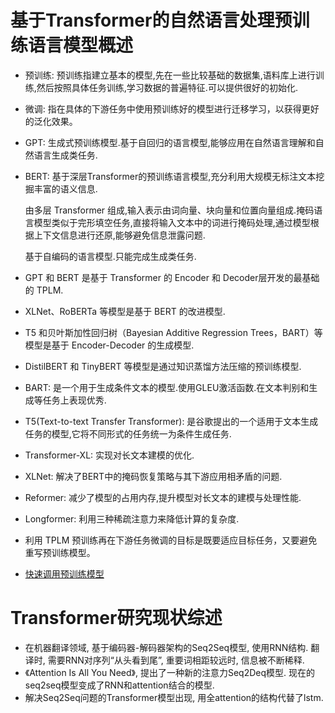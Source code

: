 # 基于Transformer的自然语言处理预训练语言模型概述
- 预训练: 预训练指建立基本的模型,先在一些比较基础的数据集,语料库上进行训练,然后按照具体任务训练,学习数据的普遍特征.可以提供很好的初始化.
- 微调: 指在具体的下游任务中使用预训练好的模型进行迁移学习，以获得更好的泛化效果。
- GPT: 生成式预训练模型.基于自回归的语言模型,能够应用在自然语言理解和自然语言生成类任务.
- BERT: 基于深层Transformer的预训练语言模型,充分利用大规模无标注文本挖掘丰富的语义信息.
    
    由多层 Transformer 组成,输入表示由词向量、块向量和位置向量组成.掩码语言模型类似于完形填空任务,直接将输入文本中的词进行掩码处理,通过模型根据上下文信息进行还原,能够避免信息泄露问题.
    
    基于自编码的语言模型.只能完成生成类任务.
- GPT 和 BERT 是基于 Transformer 的 Encoder 和 Decoder层开发的最基础的 TPLM.
- XLNet、RoBERTa 等模型是基于 BERT 的改进模型.
- T5 和贝叶斯加性回归树（Bayesian Additive Regression Trees，BART）等模型是基于 Encoder-Decoder 的生成模型.
- DistilBERT 和 TinyBERT 等模型是通过知识蒸馏方法压缩的预训练模型.
- BART: 是一个用于生成条件文本的模型.使用GLEU激活函数.在文本判别和生成等任务上表现优秀.
- T5(Text-to-text Transfer Transformer): 是谷歌提出的一个适用于文本生成任务的模型,它将不同形式的任务统一为条件生成任务.
- Transformer-XL: 实现对长文本建模的优化.
- XLNet: 解决了BERT中的掩码恢复策略与其下游应用相矛盾的问题.
- Reformer: 减少了模型的占用内存,提升模型对长文本的建模与处理性能.
- Longformer: 利用三种稀疏注意力来降低计算的复杂度.
- 利用 TPLM 预训练再在下游任务微调的目标是既要适应目标任务，又要避免重写预训练模型。
- [快速调用预训练模型](https://github.com/huggingface/transformers)


# Transformer研究现状综述
- 在机器翻译领域, 基于编码器-解码器架构的Seq2Seq模型, 使用RNN结构. 翻译时, 需要RNN对序列“从头看到尾”, 重要词相距较远时, 信息被不断稀释. 
- 《Attention Is All You Need》, 提出了一种新的注意力Seq2Deq模型. 现在的seq2seq模型变成了RNN和attention结合的模型.
- 解决Seq2Seq问题的Transformer模型出现, 用全attention的结构代替了lstm.
